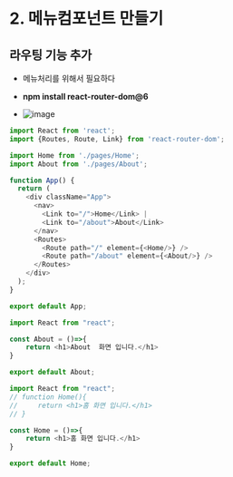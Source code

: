 # 2. 메뉴컴포넌트 만들기

## 라우팅 기능 추가
- 메뉴처리를 위해서 필요하다
- **npm install react-router-dom@6**

- ![image](https://github.com/user-attachments/assets/ab029204-199d-4ee3-ab28-f0f1179248b1)

```javascript
import React from 'react';
import {Routes, Route, Link} from 'react-router-dom';

import Home from './pages/Home';
import About from './pages/About';

function App() {
  return (
    <div className="App">
      <nav>
        <Link to="/">Home</Link> |  
        <Link to="/about">About</Link>
      </nav>
      <Routes>
        <Route path="/" element={<Home/>} />
        <Route path="/about" element={<About/>} />
      </Routes>
    </div>
  );
}

export default App;
```

```javascript
import React from "react";

const About = ()=>{
    return <h1>About  화면 입니다.</h1>
}

export default About;
```

```javascript
import React from "react";
// function Home(){
//     return <h1>홈 화면 입니다.</h1>
// }

const Home = ()=>{
    return <h1>홈 화면 입니다.</h1>
}

export default Home;
```
